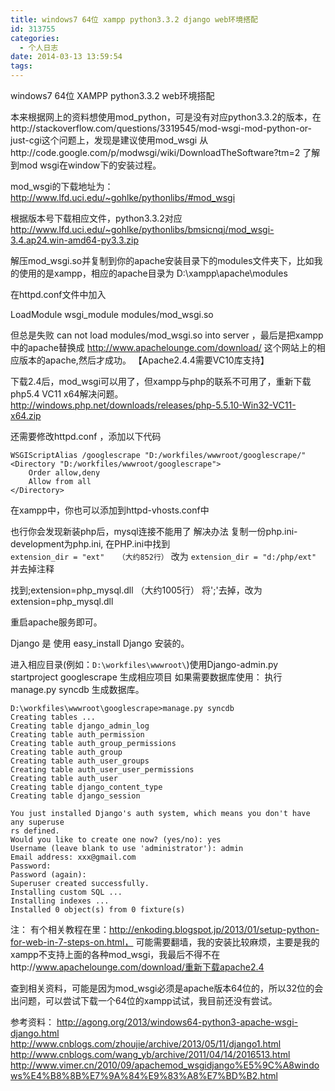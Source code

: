 ```yaml
---
title: windows7 64位 xampp python3.3.2 django web环境搭配
id: 313755
categories:
  - 个人日志
date: 2014-03-13 13:59:54
tags:
---
```


windows7 64位 XAMPP python3.3.2 web环境搭配

本来根据网上的资料想使用mod_python，可是没有对应python3.3.2的版本，在http://stackoverflow.com/questions/3319545/mod-wsgi-mod-python-or-just-cgi这个问题上，发现是建议使用mod_wsgi
从http://code.google.com/p/modwsgi/wiki/DownloadTheSoftware?tm=2 了解到mod wsgi在window下的安装过程。

mod_wsgi的下载地址为：http://www.lfd.uci.edu/~gohlke/pythonlibs/#mod_wsgi

根据版本号下载相应文件，python3.3.2对应
http://www.lfd.uci.edu/~gohlke/pythonlibs/bmsicnqj/mod_wsgi-3.4.ap24.win-amd64-py3.3.zip

解压mod_wsgi.so并复制到你的apache安装目录下的modules文件夹下，比如我的使用的是xampp，相应的apache目录为 D:\xampp\apache\modules

在httpd.conf文件中加入

LoadModule wsgi_module modules/mod_wsgi.so

但总是失败 can not load modules/mod_wsgi.so into server ，最后是把xampp中的apache替换成 http://www.apachelounge.com/download/ 这个网站上的相应版本的apache,然后才成功。 【Apache2.4.4需要VC10库支持】

下载2.4后，mod_wsgi可以用了，但xampp与php的联系不可用了，重新下载php5.4 VC11 x64解决问题。
http://windows.php.net/downloads/releases/php-5.5.10-Win32-VC11-x64.zip

还需要修改httpd.conf ，添加以下代码

```
WSGIScriptAlias /googlescrape "D:/workfiles/wwwroot/googlescrape/"
<Directory "D:/workfiles/wwwroot/googlescrape">
    Order allow,deny
    Allow from all
</Directory>
```

在xampp中，你也可以添加到httpd-vhosts.conf中

也行你会发现新装php后，mysql连接不能用了
解决办法
复制一份php.ini-development为php.ini, 在PHP.ini中找到  
`extension_dir = "ext"   （大约852行）`
改为 
`extension_dir = "d:/php/ext"`
并去掉注释

找到;extension=php_mysql.dll    （大约1005行）
将';'去掉，改为
extension=php_mysql.dll

重启apache服务即可。

Django 是 使用 easy_install Django 安装的。

进入相应目录(例如：`D:\workfiles\wwwroot\`)使用Django-admin.py startproject googlescrape 生成相应项目
如果需要数据库使用：
执行 manage.py syncdb 生成数据库。

```
D:\workfiles\wwwroot\googlescrape>manage.py syncdb
Creating tables ...
Creating table django_admin_log
Creating table auth_permission
Creating table auth_group_permissions
Creating table auth_group
Creating table auth_user_groups
Creating table auth_user_user_permissions
Creating table auth_user
Creating table django_content_type
Creating table django_session

You just installed Django's auth system, which means you don't have any superuse
rs defined.
Would you like to create one now? (yes/no): yes
Username (leave blank to use 'administrator'): admin
Email address: xxx@gmail.com
Password:
Password (again):
Superuser created successfully.
Installing custom SQL ...
Installing indexes ...
Installed 0 object(s) from 0 fixture(s)
```


注：
有个相关教程在里：http://enkoding.blogspot.jp/2013/01/setup-python-for-web-in-7-steps-on.html， 可能需要翻墙，我的安装比较麻烦，主要是我的xampp不支持上面的各种mod_wsgi，我最后不得不在http://www.apachelounge.com/download/重新下载apache2.4

查到相关资料，可能是因为mod_wsgi必须是apache版本64位的，所以32位的会出问题，可以尝试下载一个64位的xampp试试，我目前还没有尝试。

参考资料：
http://agong.org/2013/windows64-python3-apache-wsgi-django.html
http://www.cnblogs.com/zhoujie/archive/2013/05/11/django1.html
http://www.cnblogs.com/wang_yb/archive/2011/04/14/2016513.html
http://www.vimer.cn/2010/09/apachemod_wsgidjango%E5%9C%A8windows%E4%B8%8B%E7%9A%84%E9%83%A8%E7%BD%B2.html